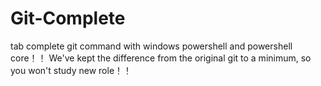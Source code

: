 # Git-Complete
tab complete git command with windows powershell and powershell core！！
We've kept the difference from the original git to a minimum, so you won't study new role！！
